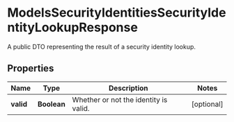 

# ModelsSecurityIdentitiesSecurityIdentityLookupResponse

A public DTO representing the result of a security identity lookup.

## Properties

| Name | Type | Description | Notes |
|------------ | ------------- | ------------- | -------------|
|**valid** | **Boolean** | Whether or not the identity is valid. |  [optional] |



